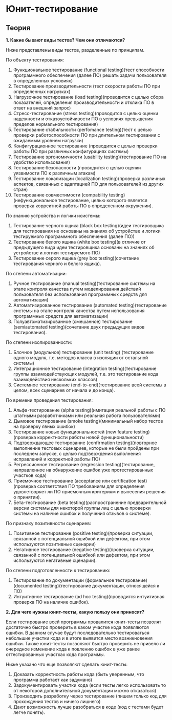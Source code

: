 # Юнит-тестирование
## Теория
**1. Какие бывают виды тестов? Чем они отличаются?**

Ниже представлены виды тестов, разделенные по принципам.

По объекту тестирования:
1. Функциональное тестирование (functional testing)(тест способности программного обеспечения (далее ПО) решать задачи пользователя в определенных условиях)
2. Тестирование производительности (тест скорости работы ПО при определенных нагрузках)
  1. Нагрузочное тестирование (load testing)(проводится с целью сбора показателей, определения производительности и отклика ПО в ответ на внешний запрос)
  2. Стресс-тестирование (stress testing)(проводится с целью оценки надежности и отказоустойчивости ПО в условиях превышения пределов нормального тестирования)
  3. Тестирование стабильности (perfomance testing)(тест с целью проверки работоспособности ПО при длительном тестировании с ожидаемым уровнем нагрузки)
3. Конфигурационное тестирование (проводится с целью проверки работы ПО при различных конфигурациях системы)
4. Тестирование эргономичности (usability testing)(тестирование ПО на удобство использования)
5. Тестирование безопасности (проводится с целью оценки уязвимости ПО к различным атакам)
6. Тестирование локализации (localization testing)(проверка различных аспектов, связанных с адаптацией ПО для пользователей из других стран)
7. Тестирование совместимости (compability testing)(нефункциональное тестирование, целью которого является проверка корректной работы ПО в определенном окружении).

По знанию устройства и логики исистемы:
1. Тестирование черного ящика (black box testing)(идеи тестировщика для тестирования не основаны на знаниях об устройстве и логики тестируемого программного обеспечения (далее ПО))
2. Тестирование белого ящика (white box testing)(в отличие от предыдущего вида идеи тестировщика основаны на знаниях об устройстве и логики тестируемого ПО)
3. Тестирование серого ящика (grey box testing)(сочетание тестирования черного и белого ящика).

По степени автоматизации:
1. Ручное тестирование (manual testing)(тестирование системы на этапе контроля качества путем моделирования действий пользователя без использования программных средств для автоматизации)
2. Автоматизированное тестирование (automated testing)(тестирование системы на этапе контроля качества путем использования программных средств для автоматизации)
3. Полуавтоматизированное (смешанное) тестирование (semiautomated testing)(сочетание двух предыдущих видов тестирования).

По степени изолированности:
1. Блочное (модульное) тестирование (unit testing) (тестирование одного модуля, т.е. методов класса в изоляции от остальной системы)
2. Интеграционное тестирование (integration testing)(тестирование группы взаимодействующих модулей, т.е. это тестирование кода взаимодействия нескольких классов)
3. Системное тестирование (end-to-end)(тестирование всей системы в целом, всех сценариев от начала и до конца).

По времени проведения тестирования:
1. Альфа-тестирование (alpha testing)(имитация реальной работы с ПО штатными разработчиками или реальная работа пользователями)
  1. Дымовое тестирование (smoke testing)(минимальный набор тестов на проверку явных ошибок)
  2. Тестирование новых функциональностей (new feature testing)(проверка корректности работы новой функциональности)
  3. Подтверждающее тестирование (confirmation testing)(повторное выполнение тестовых сценариев, которые не были пройдены при последнем запуске, с целью подтверждения выполнения исправлений и корректной работы ПО)
  4. Регрессионное тестирование (regression testing)(тестирование, направленное на обнаружение ошибок уже протестированных участков кода)
  5. Приемочное тестирование (acceptance или certification test)(проверка соответствия ПО требованиям для определения удовлетворяет ли ПО приемочным критериям и вынесения решения о принятии).
2. Бета-тестирование (beta testing)(распространение предварительной версии системы для некоторой группы лиц с целью проверки системы на наличие ошибок и получения отзывов о системе).

По признаку позитивности сценариев:
1. Позитивное тестирование (positive testing)(проверка ситуации, связанной с потенциальной ошибкой или дефектом, при этом используются позитивные сценарии)
2. Негативное тестирование (negative testing)(проверка ситуации, связанной с потенциальной ошибкой или дефектом, при этом используются негативные сценарии).

По степени подготовленности к тестированию:
1. Тестирование по документации (формальное тестирование)(documented testing)(тестирование документации, относящейся к ПО)
2. Интуитивное тестирование (ad hoc testing)(проводится интуитивная проверка ПО на наличие ошибок).


**2. Для чего нужны юнит-тесты, какую пользу они приносят?**

Если тестирование всей программы провалится юнит-тесты позволят достаточно быстро проверить в каком участке кода появляются ошибки. В данном случае будут последовательно тестироваться небольшие участки кода и в итоге выявится место возникновения ошибки.
Также юнит-тесты позволяют быстро проверить не привело ли очередное изменение кода к повлению ошибок в уже ранее оттестированных участках кода программы.

Ниже указано что еще позволяют сделать юнит-тесты:
1. Доказать корректность работы кода (быть уверенным, что программа работает как задумано)
2. Задокументировать участки кода (если тесты легко использовать то от некоторой дополнительной документации можно отказаться)
3. Производить разработку через тестирование (пишем только код для прохождения тестов и ничего лишнего)
4. Дают возможность лучше разобраться в коде (код с тестами будет легче понять).